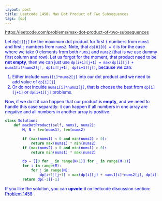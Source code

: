 ```yaml
---
layout: post
title: Leetcode 1458. Max Dot Product of Two Subsequences
tags: [dp]
---
```


<a href="https://leetcode.com/problems/max-dot-product-of-two-subsequences"> <font color = blue>https://leetcode.com/problems/max-dot-product-of-two-subsequences

Let ```dp[i][j]``` be the maximum dot product for first ```i``` numbers from ```nums1``` and first ```j``` numbers from ```nums2```. Note, that ```dp[0][0] = 0``` is for the case where we take 0 elements from both ```nums1``` and ```nums2``` (that is we use dummy first column and row). Let us forgot for the moment, that product need to be **not empty**, then we can just use ```dp[i+1][j+1] = max(dp[i][j] + nums1[i]*nums2[j], dp[i][j+1], dp[i+1][j])```, because we can:
1. Either include ```nums1[i]*nums2[j]``` into our dot product and we need to add value of ```dp[i][j]```
2. Or do not inculde ```nums1[i]*nums2[j]```, that is choose the best from ```dp[i][j+1]``` or ```dp[i+1][j]``` problems.

Now, if we do it it can happen that our product is **empty**, and we need to handle this case separatly: it can happen if all numbers in one array are negative and all numbers in another array is positive.

```python
class Solution:
    def maxDotProduct(self, nums1, nums2):
        M, N = len(nums1), len(nums2)
		
        if (max(nums1) < 0 and min(nums2) > 0):
            return max(nums1) * min(nums2) 
        if (max(nums2) < 0 and min(nums1) > 0):
            return min(nums1) * max(nums2)         
			
        dp = [[0 for _ in range(N+1)] for _ in range(M+1)]
        for i in range(M):
            for j in range(N):
                dp[i+1][j+1] = max(dp[i][j] + nums1[i]*nums2[j], dp[i][j+1], dp[i+1][j])
        return dp[-1][-1]
```

If you like the solution, you can **upvote** it on leetcode discussion section:<a href="https://leetcode.com/problems/max-dot-product-of-two-subsequences/discuss/649795/python-omn-time-and-memory-clean-dp"> <font color = blue>Problem 1458
